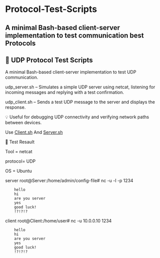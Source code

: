 # Protocol-Test-Scripts
## A minimal Bash-based client-server implementation to test communication best Protocols


## 📡 UDP Protocol Test Scripts
A minimal Bash-based client-server implementation to test UDP communication.

udp_server.sh – Simulates a simple UDP server using netcat, listening for incoming messages and replying with a test confirmation.

udp_client.sh – Sends a test UDP message to the server and displays the response.

💡 Useful for debugging UDP connectivity and verifying network paths between devices.

Use [Client.sh](https://github.com/M0G3H/Protocol-Test-Scripts/blob/main/udp_client.sh) And [Server.sh](https://github.com/M0G3H/Protocol-Test-Scripts/blob/main/udp_server.sh)

🚀 Test Resault

Tool    = netcat

protocol= UDP

OS      = Ubuntu

server
		root@Server:/home/admin/config-file# nc -u -l -p 1234
  
		hello
		hi
		are you server
		yes
		good luck!
		!?!?!?

client
		root@Client:/home/user# nc -u 10.0.0.10 1234
  
		hello
		hi
		are you server
		yes
		good luck!
		!?!?!?

